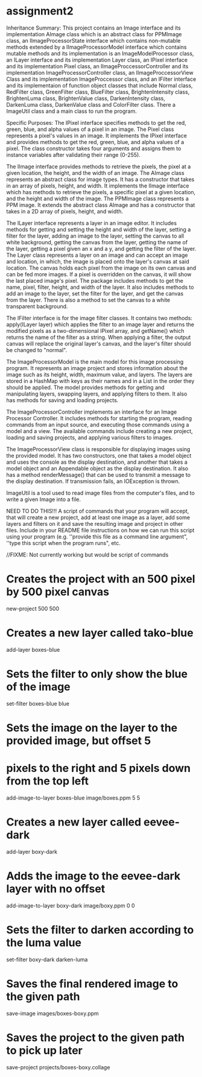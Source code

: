 # assignment2
Inheritance Summary:
This project contains an Image interface and its implementation AImage class which is an abstract class for PPMImage class, 
an IImageProcessorState interface which contains non-mutable methods extended by a IImageProcessorModel interface which 
contains mutable methods and its implementation is an ImageModelProcessor class, an ILayer interface and its implementation 
Layer class, an IPixel interface and its implementation Pixel class, an IImageProccessorController and its implementation 
ImageProcessorController class, an IImageProccessorView Class and its implementation ImageProccessor class, and an IFilter 
interface and its implementaion of function object classes that include Normal class, RedFilter class, GreenFilter class, 
BlueFilter class, BrightenIntensity class, BrightenLuma class, BrightenValue class, DarkenIntensity class, DarkenLuma class, 
DarkenValue class and ColorFilter class. There a ImageUtil class and a main class to run the program.

Specific Purposes:
The IPixel interface specifies methods to get the red, green, blue, and alpha values of a pixel in an image.
The Pixel class represents a pixel's values in an image. It implements the IPixel interface and provides methods to get the red, 
green, blue, and alpha values of a pixel. The class constructor takes four arguments and assigns them to instance variables after 
validating their range (0-255). 

The IImage interface provides methods to retrieve the pixels, the pixel at a given location, the height, and the width of an image.
The AImage class represents an abstract class for image types. It has a constructor that takes in an array of pixels, height, and 
width. It implements the IImage interface which has methods to retrieve the pixels, a specific pixel at a given location, and the 
height and width of the image. 
The PPMImage class represents a PPM image. It extends the abstract class AImage and has a constructor that takes in a 2D array of 
pixels, height, and width.

The ILayer interface represents a layer in an image editor. It includes methods for getting and setting the height and width of the 
layer, setting a filter for the layer, adding an image to the layer, setting the canvas to all white background, getting the canvas 
from the layer, getting the name of the layer, getting a pixel given an x and a y, and getting the filter of the layer.
The Layer class represents a layer on an image and can accept an image and location, in which, the image is placed onto the layer's 
canvas at said location. The canvas holds each pixel from the image on its own canvas and can be fed more images. If a pixel is 
overridden on the canvas, it will show the last placed image's pixel. The package includes methods to get the name, pixel, filter, 
height, and width of the layer. It also includes methods to add an image to the layer, set the filter for the layer, and get the canvas 
from the layer. There is also a method to set the canvas to a white transparent background.

The IFilter interface is for the image filter classes. It contains two methods: apply(ILayer layer) which applies the filter to an image 
layer and returns the modified pixels as a two-dimensional IPixel array, and getName() which returns the name of the filter as a string. 
When applying a filter, the output canvas will replace the original layer's canvas, and the layer's filter should be changed to "normal".

The ImageProcessorModel is the main model for this image processing program. It represents an image project and stores information about 
the image such as its height, width, maximum value, and layers. The layers are stored in a HashMap with keys as their names and in a List 
in the order they should be applied. The model provides methods for getting and manipulating layers, swapping layers, and applying filters 
to them. It also has methods for saving and loading projects.

The ImageProcessorController implements an interface for an Image Processor Controller. It includes methods for starting the program, 
reading commands from an input source, and executing those commands using a model and a view. The available commands include creating a 
new project, loading and saving projects, and applying various filters to images.

The ImageProcessorView class is responsible for displaying images using the provided model. It has two constructors, one that takes a 
model object and uses the console as the display destination, and another that takes a model object and an Appendable object as the 
display destination. It also has a method renderMessage() that can be used to transmit a message to the display destination. If 
transmission fails, an IOException is thrown.

ImageUtil is a tool used to read image files from the computer's files, and to write a given Image into a file.

NEED TO DO THIS!!!
A script of commands that your program will accept, that will create a new project, add at least one image as a layer, add some layers and filters on it and save the resulting image and project in other files. Include in your README file instructions on how we can run this script using your program (e.g. ''provide this file as a command line argument", ''type this script when the program runs", etc.

//FIXME: Not currently working but would be script of commands

# Creates the project with an 500 pixel by 500 pixel canvas
new-project 500 500

# Creates a new layer called tako-blue
add-layer boxes-blue

# Sets the filter to only show the blue of the image
set-filter boxes-blue blue

# Sets the image on the layer to the provided image, but offset 5
# pixels to the right and 5 pixels down from the top left
add-image-to-layer boxes-blue image/boxes.ppm 5 5

# Creates a new layer called eevee-dark
add-layer boxy-dark

# Adds the image to the eevee-dark layer with no offset
add-image-to-layer boxy-dark image/boxy.ppm 0 0

# Sets the filter to darken according to the luma value
set-filter boxy-dark darken-luma

# Saves the final rendered image to the given path
save-image images/boxes-boxy.ppm

# Saves the project to the given path to pick up later
save-project projects/boxes-boxy.collage


